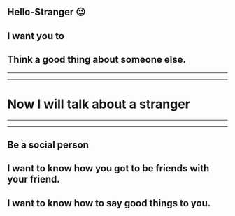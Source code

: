 ## Hello-Stranger 😉

## I want you to 
## Think a good thing about someone else.

<hr><hr>

# Now I will talk about a stranger

<hr><hr>

## Be a social person

## I want to know how you got to be friends with your friend.

## I want to know how to say good things to you.

